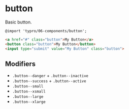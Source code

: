 # button

Basic button.

```less
@import 'typro/06-components/button';
```

```html
<a href="#" class="button">My Button</a>
<button class="button">My Button</button>
<input type="submit" value="My Button" class="button">
```


## Modifiers

* `.button--danger` + `.button--inactive`
* `.button--success` + `.button--active`
* `.button--small`
* `.button--xsmall`
* `.button--large`
* `.button--xlarge`
